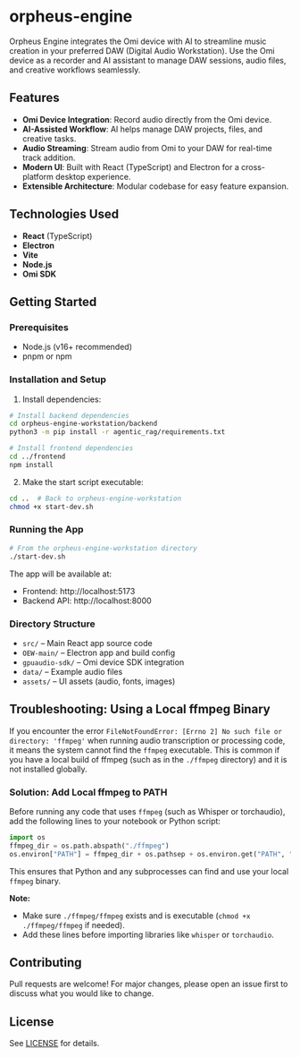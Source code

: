 # orpheus-engine

Orpheus Engine integrates the Omi device with AI to streamline music creation in your preferred DAW (Digital Audio Workstation). Use the Omi device as a recorder and AI assistant to manage DAW sessions, audio files, and creative workflows seamlessly.

## Features
- **Omi Device Integration**: Record audio directly from the Omi device.
- **AI-Assisted Workflow**: AI helps manage DAW projects, files, and creative tasks.
- **Audio Streaming**: Stream audio from Omi to your DAW for real-time track addition.
- **Modern UI**: Built with React (TypeScript) and Electron for a cross-platform desktop experience.
- **Extensible Architecture**: Modular codebase for easy feature expansion.

## Technologies Used
- **React** (TypeScript)
- **Electron**
- **Vite**
- **Node.js**
- **Omi SDK**

## Getting Started

### Prerequisites
- Node.js (v16+ recommended)
- pnpm or npm

### Installation and Setup

1. Install dependencies:
```bash
# Install backend dependencies
cd orpheus-engine-workstation/backend
python3 -m pip install -r agentic_rag/requirements.txt

# Install frontend dependencies
cd ../frontend
npm install
```

2. Make the start script executable:
```bash
cd ..  # Back to orpheus-engine-workstation
chmod +x start-dev.sh
```

### Running the App
```bash
# From the orpheus-engine-workstation directory
./start-dev.sh
```

The app will be available at:
- Frontend: http://localhost:5173
- Backend API: http://localhost:8000

### Directory Structure
- `src/` – Main React app source code
- `OEW-main/` – Electron app and build config
- `gpuaudio-sdk/` – Omi device SDK integration
- `data/` – Example audio files
- `assets/` – UI assets (audio, fonts, images)

## Troubleshooting: Using a Local ffmpeg Binary

If you encounter the error `FileNotFoundError: [Errno 2] No such file or directory: 'ffmpeg'` when running audio transcription or processing code, it means the system cannot find the `ffmpeg` executable. This is common if you have a local build of ffmpeg (such as in the `./ffmpeg` directory) and it is not installed globally.

### Solution: Add Local ffmpeg to PATH

Before running any code that uses `ffmpeg` (such as Whisper or torchaudio), add the following lines to your notebook or Python script:

```python
import os
ffmpeg_dir = os.path.abspath("./ffmpeg")
os.environ["PATH"] = ffmpeg_dir + os.pathsep + os.environ.get("PATH", "")
```

This ensures that Python and any subprocesses can find and use your local `ffmpeg` binary.

**Note:**
- Make sure `./ffmpeg/ffmpeg` exists and is executable (`chmod +x ./ffmpeg/ffmpeg` if needed).
- Add these lines before importing libraries like `whisper` or `torchaudio`.

## Contributing
Pull requests are welcome! For major changes, please open an issue first to discuss what you would like to change.

## License
See [LICENSE](LICENSE) for details.
